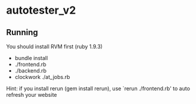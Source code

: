 autotester_v2
=============

Running
-------

You should install RVM first (ruby 1.9.3)

* bundle install
* ./frontend.rb
* ./backend.rb
* clockwork ./at_jobs.rb

Hint: if you install rerun (gem install rerun), use `rerun ./frontend.rb' to
auto refresh your website
